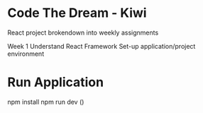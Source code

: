 # Code The Dream - Kiwi

React project brokendown into weekly assignments

Week 1
Understand React Framework
Set-up application/project environment

# Run Application

npm install
npm run dev ()
